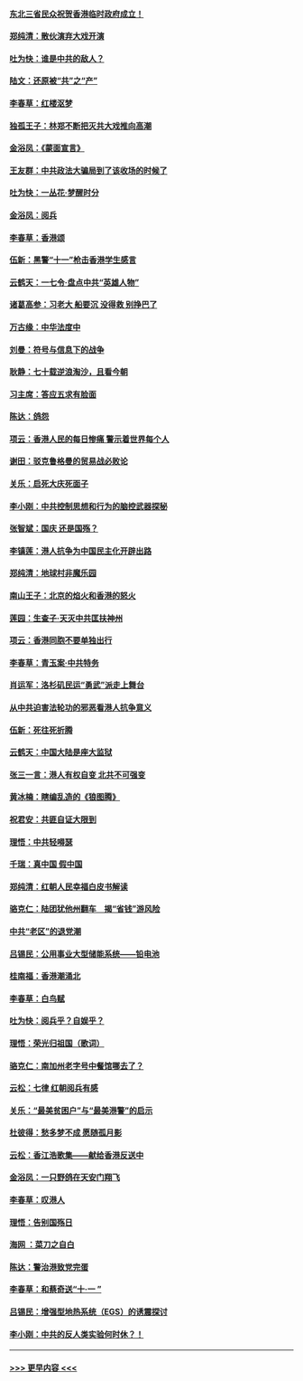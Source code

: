 #### [东北三省民众祝贺香港临时政府成立！](../pages/nsc993/n11571215.md?t=10061733) 
#### [郑纯清：散伙演弃大戏开演](../pages/nsc993/n11570826.md?t=10061733) 
#### [吐为快：谁是中共的敌人？](../pages/nsc993/n11570817.md?t=10061733) 
#### [陆文：还原被“共”之“产”](../pages/nsc993/n11570798.md?t=10061733) 
#### [李春草：红楼沤梦](../pages/nsc993/n11569673.md?t=10061733) 
#### [独孤王子：林郑不断把灭共大戏推向高潮](../pages/nsc993/n11569381.md?t=10061733) 
#### [金浴凤：《蒙面宣言》](../pages/nsc993/n11569368.md?t=10061733) 
#### [王友群：中共政法大骗局到了该收场的时候了](../pages/nsc993/n11568940.md?t=10061733) 
#### [吐为快：一丛花‧梦醒时分](../pages/nsc993/n11567491.md?t=10061733) 
#### [金浴凤：阅兵](../pages/nsc993/n11567454.md?t=10061733) 
#### [李春草：香港颂](../pages/nsc993/n11567444.md?t=10061733) 
#### [伍新：黑警“十一”枪击香港学生感言](../pages/nsc993/n11567426.md?t=10061733) 
#### [云鹤天：一七令‧盘点中共“英雄人物”](../pages/nsc993/n11567091.md?t=10061733) 
#### [诸葛高参：习老大 船要沉 没得救 别挣巴了](../pages/nsc993/n11566976.md?t=10061733) 
#### [万古缘：中华法度中](../pages/nsc993/n11566726.md?t=10061733) 
#### [刘曼：符号与信息下的战争](../pages/nsc993/n11564655.md?t=10061733) 
#### [耿静：七十载逆浪淘沙，且看今朝](../pages/nsc993/n11564520.md?t=10061733) 
#### [习主席：答应五求有脸面](../pages/nsc993/n11563953.md?t=10061733) 
#### [陈达：鸽怨](../pages/nsc993/n11561879.md?t=10061733) 
#### [项云：香港人民的每日惨痛  警示着世界每个人](../pages/nsc993/n11559273.md?t=10061733) 
#### [谢田：驳克鲁格曼的贸易战必败论](../pages/nsc993/n11555840.md?t=10061733) 
#### [关乐：启死大庆死面子](../pages/nsc993/n11556823.md?t=10061733) 
#### [李小刚：中共控制思想和行为的脑控武器探秘](../pages/nsc993/n11556776.md?t=10061733) 
#### [张智斌：国庆  还是国殇？](../pages/nsc993/n11556617.md?t=10061733) 
#### [李镇莲：港人抗争为中国民主化开辟出路](../pages/nsc993/n11556570.md?t=10061733) 
#### [郑纯清：地球村非魔乐园](../pages/nsc993/n11555415.md?t=10061733) 
#### [南山王子：北京的焰火和香港的怒火](../pages/nsc993/n11555318.md?t=10061733) 
#### [莲园：生查子·天灭中共匡扶神州](../pages/nsc993/n11555302.md?t=10061733) 
#### [项云：香港同胞不要单独出行](../pages/nsc993/n11555276.md?t=10061733) 
#### [李春草：青玉案‧中共特务](../pages/nsc993/n11552356.md?t=10061733) 
#### [肖运军：洛杉矶民运“勇武”派走上舞台](../pages/nsc993/n11551595.md?t=10061733) 
#### [从中共迫害法轮功的邪恶看港人抗争意义](../pages/nsc993/n11540858.md?t=10061733) 
#### [伍新：死往死折腾](../pages/nsc993/n11550174.md?t=10061733) 
#### [云鹤天：中国大陆是座大监狱](../pages/nsc993/n11550155.md?t=10061733) 
#### [张三一言：港人有权自变 北共不可强变](../pages/nsc993/n11550132.md?t=10061733) 
#### [黄冰楠：瞎编乱造的《狼图腾》](../pages/nsc993/n11550082.md?t=10061733) 
#### [祝君安：共匪自证大限到](../pages/nsc993/n11550041.md?t=10061733) 
#### [理悟：中共轻嘚瑟](../pages/nsc993/n11547978.md?t=10061733) 
#### [千瑞：真中国 假中国](../pages/nsc993/n11547865.md?t=10061733) 
#### [郑纯清：红朝人民幸福白皮书解读](../pages/nsc993/n11547499.md?t=10061733) 
#### [骆克仁：陆团犹他州翻车　揭“省钱”游风险](../pages/nsc993/n11546977.md?t=10061733) 
#### [中共“老区”的退党潮](../pages/nsc993/n11545995.md?t=10061733) 
#### [吕锡民：公用事业大型储能系统——铅电池](../pages/nsc993/n11545701.md?t=10061733) 
#### [桂南福：香港潮涌北](../pages/nsc993/n11545682.md?t=10061733) 
#### [李春草：白鸟赋](../pages/nsc993/n11545663.md?t=10061733) 
#### [吐为快：阅兵乎？自娱乎？](../pages/nsc993/n11545625.md?t=10061733) 
#### [理悟：荣光归祖国（歌词）](../pages/nsc993/n11545616.md?t=10061733) 
#### [骆克仁：南加州老字号中餐馆哪去了？](../pages/nsc993/n11545120.md?t=10061733) 
#### [云松：七律 红朝阅兵有感](../pages/nsc993/n11542394.md?t=10061733) 
#### [关乐：“最美贫困户”与“最美港警”的启示](../pages/nsc993/n11542252.md?t=10061733) 
#### [杜彼得：愁多梦不成 愿随孤月影](../pages/nsc993/n11540296.md?t=10061733) 
#### [云松：香江浩歌集——献给香港反送中](../pages/nsc993/n11540149.md?t=10061733) 
#### [金浴凤：一只野鸽在天安门翔飞](../pages/nsc993/n11540280.md?t=10061733) 
#### [李春草：叹港人](../pages/nsc993/n11540119.md?t=10061733) 
#### [理悟：告别国殇日](../pages/nsc993/n11539610.md?t=10061733) 
#### [海网 ：菜刀之自白](../pages/nsc993/n11539597.md?t=10061733) 
#### [陈达：警治港致党完蛋](../pages/nsc993/n11538127.md?t=10061733) 
#### [李春草：和蔡奇送“十·一 ”](../pages/nsc993/n11537810.md?t=10061733) 
#### [吕锡民：增强型地热系统（EGS）的诱震探讨](../pages/nsc993/n11537765.md?t=10061733) 
#### [李小刚：中共的反人类实验何时休？！](../pages/nsc993/n11537669.md?t=10061733) 

----
#### [ >>> 更早内容 <<< ](../indexes/nsc993-earlier.md)
